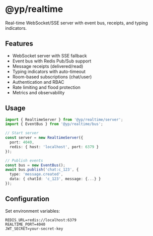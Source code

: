 # @yp/realtime

Real-time WebSocket/SSE server with event bus, receipts, and typing indicators.

## Features

- WebSocket server with SSE fallback
- Event bus with Redis Pub/Sub support
- Message receipts (delivered/read)
- Typing indicators with auto-timeout
- Room-based subscriptions (chat/user)
- Authentication and RBAC
- Rate limiting and flood protection
- Metrics and observability

## Usage

```typescript
import { RealtimeServer } from '@yp/realtime/server';
import { EventBus } from '@yp/realtime/bus';

// Start server
const server = new RealtimeServer({
  port: 4040,
  redis: { host: 'localhost', port: 6379 }
});

// Publish events
const bus = new EventBus();
await bus.publish('chat:c_123', {
  type: 'message.created',
  data: { chatId: 'c_123', message: {...} }
});
```

## Configuration

Set environment variables:

```env
REDIS_URL=redis://localhost:6379
REALTIME_PORT=4040
JWT_SECRET=your-secret-key
```